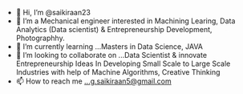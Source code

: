 - 👋 Hi, I’m @saikiraan23
- 👀 I’m a Mechanical engineer interested in Machining Learing, Data Analytics (Data scientist) & Entrepreneurship Development, Photographhy.
- 🌱 I’m currently learning ...Masters in Data Science, JAVA 
- 💞️ I’m looking to collaborate on ...Data Scientist & innovate Entrepreneurship Ideas In Developing Small Scale to Large Scale Industries with help of Machine Algorithms, Creative Thinking
- 📫 How to reach me ...g.saikiraan5@gmail.com

<!---
saikiraan23/saikiraan23 is a ✨ special ✨ repository because its `README.md` (this file) appears on your GitHub profile.
You can click the Preview link to take a look at your changes.
--->
